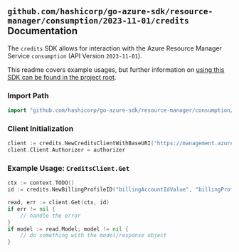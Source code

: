 
## `github.com/hashicorp/go-azure-sdk/resource-manager/consumption/2023-11-01/credits` Documentation

The `credits` SDK allows for interaction with the Azure Resource Manager Service `consumption` (API Version `2023-11-01`).

This readme covers example usages, but further information on [using this SDK can be found in the project root](https://github.com/hashicorp/go-azure-sdk/tree/main/docs).

### Import Path

```go
import "github.com/hashicorp/go-azure-sdk/resource-manager/consumption/2023-11-01/credits"
```


### Client Initialization

```go
client := credits.NewCreditsClientWithBaseURI("https://management.azure.com")
client.Client.Authorizer = authorizer
```


### Example Usage: `CreditsClient.Get`

```go
ctx := context.TODO()
id := credits.NewBillingProfileID("billingAccountIdValue", "billingProfileIdValue")

read, err := client.Get(ctx, id)
if err != nil {
	// handle the error
}
if model := read.Model; model != nil {
	// do something with the model/response object
}
```
